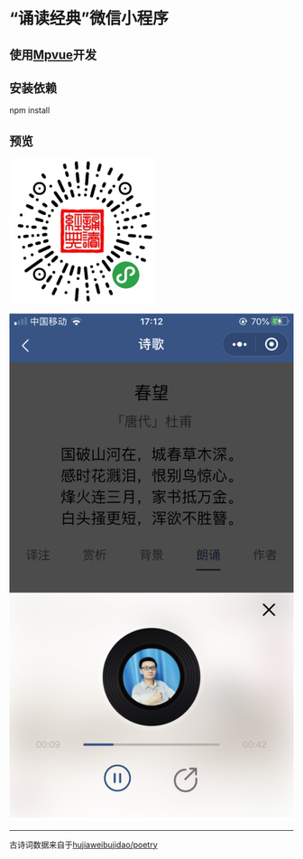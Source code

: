 # “诵读经典”微信小程序
## 使用[Mpvue](http://mpvue.com/)开发
## 安装依赖
npm install

## 预览
![小程序码](./miniProgram_code.jpg)

![小程序截图](./preview.png)

---

古诗词数据来自于[hujiaweibujidao/poetry](https://github.com/hujiaweibujidao/poetry)